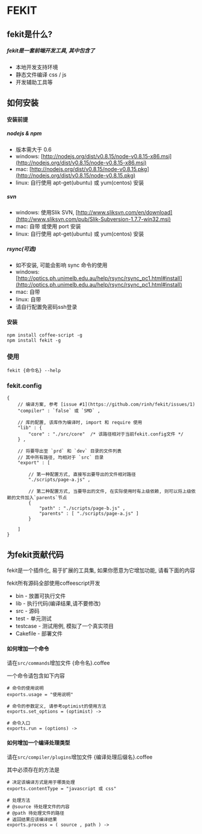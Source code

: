 FEKIT
=====================

## fekit是什么? ##

##### fekit是一套前端开发工具, 其中包含了
* 本地开发支持环境
* 静态文件编译 css / js
* 开发辅助工具等

## 如何安装 ##

#### 安装前提

##### nodejs & npm
* 版本需大于 0.6
* windows: [http://nodejs.org/dist/v0.8.15/node-v0.8.15-x86.msi](http://nodejs.org/dist/v0.8.15/node-v0.8.15-x86.msi)
* mac: [http://nodejs.org/dist/v0.8.15/node-v0.8.15.pkg](http://nodejs.org/dist/v0.8.15/node-v0.8.15.pkg)
* linux: 自行使用 apt-get(ubuntu) 或 yum(centos) 安装

##### svn
* windows: 使用Slik SVN, [http://www.sliksvn.com/en/download](http://www.sliksvn.com/pub/Slik-Subversion-1.7.7-win32.msi)
* mac: 自带 或使用 port 安装
* linux: 自行使用 apt-get(ubuntu) 或 yum(centos) 安装

##### rsync(可选) #####
* 如不安装, 可能会影响 sync 命令的使用 
* windows: [http://optics.ph.unimelb.edu.au/help/rsync/rsync_pc1.html#install](http://optics.ph.unimelb.edu.au/help/rsync/rsync_pc1.html#install)
* mac: 自带
* linux: 自带
* 请自行配置免密码ssh登录

#### 安装
    
    npm install coffee-script -g
    npm install fekit -g

### 使用

    fekit {命令名} --help 

### fekit.config

    {
        // 编译方案, 参考 [issue #1](https://github.com/rinh/fekit/issues/1)
        "compiler" : `false` 或 `SMD` ,

        // 库的配置, 该库作为编译时, import 和 require 使用
        "lib" : {
            "core" : "./src/core"  /* 该路径相对于当前fekit.config文件 */
        } ,

        // 将要导出至 `prd` 和 `dev` 目录的文件列表
        // 其中所有路径, 均相对于 `src` 目录
        "export" : [

            // 第一种配置方式, 直接写出要导出的文件相对路径
            "./scripts/page-a.js" ,   

            // 第二种配置方式, 当要导出的文件, 在实际使用时有上级依赖, 则可以将上级依赖的文件加入`parents`节点
            { 
                "path" : "./scripts/page-b.js" ,
                "parents" : [ "./scripts/page-a.js" ]
            }
            
        ]
    }

## 为fekit贡献代码

fekit是一个插件化, 易于扩展的工具集, 如果你愿意为它增加功能, 请看下面的内容

fekit所有源码全部使用coffeescript开发

* bin - 放置可执行文件
* lib - 执行代码(编译结果,请不要修改)
* src - 源码
* test - 单元测试
* testcase - 测试用例, 模拟了一个真实项目
* Cakefile - 部署文件

#### 如何增加一个命令  ####

请在`src/commands`增加文件 {命令名}.coffee

一个命令请包含如下内容

    # 命令的使用说明
    exports.usage = "使用说明"
    
    # 命令的参数定义, 请参考optimist的使用方法
    exports.set_options = (optimist) ->
    
    # 命令入口
    exports.run = (options) ->

#### 如何增加一个编译处理类型 ####

请在`src/compiler/plugins`增加文件 {编译处理后缀名}.coffee

其中必须存在的方法是

    # 决定该编译方式是用于哪类处理
    exports.contentType = "javascript 或 css"
    
    # 处理方法
    # @source 待处理文件的内容
    # @path 待处理文件的路径
    # 返回结果应该编译结果 
    exports.process = ( source , path ) ->

